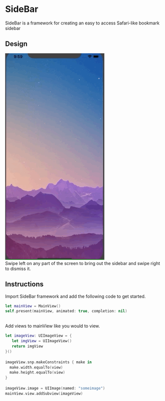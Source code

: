 # SideBar

SideBar is a framework for creating an easy to access Safari-like bookmark sidebar

## Design
![](gifdemo3.gif)
<br>
Swipe left on any part of the screen to bring out the sidebar and swipe right to dismiss it.

## Instructions

Import SideBar framework and add the following code to get started.

```swift
let mainView = MainView()
self.present(mainView, animated: true, completion: nil)
```
<br>
Add views to mainView like you would to view.
<br>

```swift
let imageView: UIImageView = {
   let imgView = UIImageView()
   return imgView
}()

imageView.snp.makeConstraints { make in
  make.width.equalTo(view)
  make.height.equalTo(view)
}

imageView.image = UIImage(named: "someimage")
mainView.view.addSubview(imageView)
```
